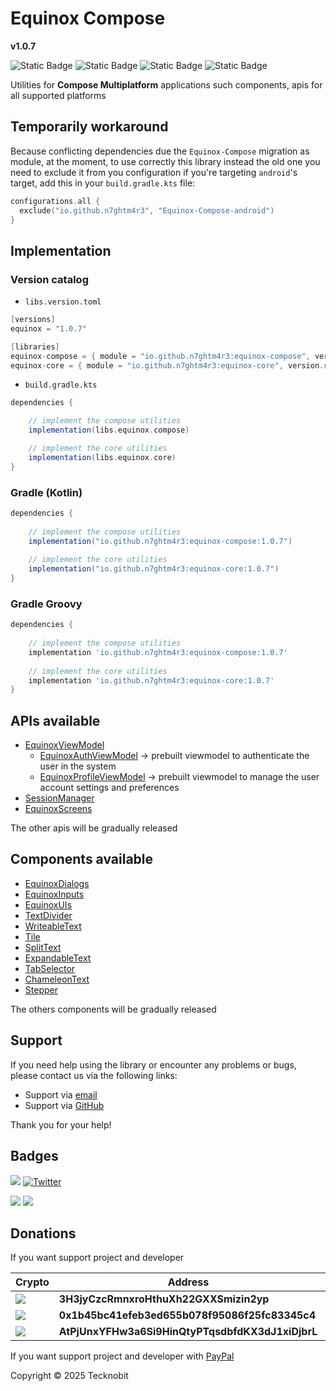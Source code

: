 # Equinox Compose

**v1.0.7**

![Static Badge](https://img.shields.io/badge/android-4280511051?link=https%3A%2F%2Fplay.google.com%2Fstore%2Fapps%2Fdetails%3Fid%3Dcom.tecknobit.ametista)
![Static Badge](https://img.shields.io/badge/ios-445E91?link=https%3A%2F%2Fimg.shields.io%2Fbadge%2Fandroid-4280511051)
![Static Badge](https://img.shields.io/badge/desktop-006874?link=https%3A%2F%2Fimg.shields.io%2Fbadge%2Fandroid-4280511051)
![Static Badge](https://img.shields.io/badge/wasmjs-834C74?link=https%3A%2F%2Fimg.shields.io%2Fbadge%2Fandroid-4280511051)

Utilities for **Compose Multiplatform** applications such components, apis for all supported platforms

## Temporarily workaround

Because conflicting dependencies due the `Equinox-Compose` migration as module, at the moment, to use correctly this
library instead the old one you need to exclude it from you configuration if you're targeting `android`'s target, add
this
in your `build.gradle.kts` file:

```kotlin
configurations.all {
  exclude("io.github.n7ghtm4r3", "Equinox-Compose-android")
}
```

## Implementation

### Version catalog

- `libs.version.toml`

```gradle
[versions]
equinox = "1.0.7"

[libraries]
equinox-compose = { module = "io.github.n7ghtm4r3:equinox-compose", version.ref = "equinox" }
equinox-core = { module = "io.github.n7ghtm4r3:equinox-core", version.ref = "equinox" }
```

- `build.gradle.kts`

```gradle
dependencies {

    // implement the compose utilities
    implementation(libs.equinox.compose)

    // implement the core utilities
    implementation(libs.equinox.core)
}
```

### Gradle (Kotlin)

```gradle
dependencies {
    
    // implement the compose utilities
    implementation("io.github.n7ghtm4r3:equinox-compose:1.0.7")
    
    // implement the core utilities
    implementation("io.github.n7ghtm4r3:equinox-core:1.0.7")
}
```

### Gradle Groovy

```gradle
dependencies {
   
    // implement the compose utilities
    implementation 'io.github.n7ghtm4r3:equinox-compose:1.0.7'
    
    // implement the core utilities
    implementation 'io.github.n7ghtm4r3:equinox-core:1.0.7'
}
```

## APIs available
- [EquinoxViewModel](../documd/compose/apis/EquinoxViewModel.md)
    - [EquinoxAuthViewModel](src/commonMain/kotlin/com/tecknobit/equinoxcompose/helpers/viewmodels/EquinoxAuthViewModel.kt) ->
      prebuilt viewmodel to authenticate the user in the system
    - [EquinoxProfileViewModel](src/commonMain/kotlin/com/tecknobit/equinoxcompose/helpers/viewmodels/EquinoxProfileViewModel.kt) ->
      prebuilt viewmodel to manage the user account settings and preferences
- [SessionManager](../documd/compose/apis/SessionManager.md)
- [EquinoxScreens](../documd/compose/apis/EquinoxScreens.md)

The other apis will be gradually released

## Components available

- [EquinoxDialogs](src/commonMain/kotlin/com/tecknobit/equinoxcompose/components/EquinoxDialogs.kt)
- [EquinoxInputs](src/commonMain/kotlin/com/tecknobit/equinoxcompose/components/EquinoxInputs.kt)
- [EquinoxUIs](src/commonMain/kotlin/com/tecknobit/equinoxcompose/components/EquinoxUIs.kt)
- [TextDivider](../documd/compose/components/textdivider/TextDivider.md)
- [WriteableText](../documd/compose/components/writeabletext/WriteableText.md)
- [Tile](../documd/compose/components/tile/Tile.md)
- [SplitText](../documd/compose/components/splittext/SplitText.md)
- [ExpandableText](../documd/compose/components/expandabletext/ExpandableText.md)
- [TabSelector](../documd/compose/components/tabselector/TabSelector.md)
- [ChameleonText](../documd/compose/components/chameleontext/ChameleonText.md)
- [Stepper](../documd/compose/components/stepper/Stepper.md)

The others components will be gradually released



## Support

If you need help using the library or encounter any problems or bugs, please contact us via the following links:

- Support via <a href="mailto:infotecknobitcompany@gmail.com">email</a>
- Support via <a href="https://github.com/N7ghtm4r3/Equinox/issues/new">GitHub</a>

Thank you for your help!

## Badges

[![](https://img.shields.io/badge/Google_Play-414141?style=for-the-badge&logo=google-play&logoColor=white)](https://play.google.com/store/apps/developer?id=Tecknobit)
[![Twitter](https://img.shields.io/badge/Twitter-1DA1F2?style=for-the-badge&logo=twitter&logoColor=white)](https://twitter.com/tecknobit)

[![](https://img.shields.io/badge/Jetpack%20Compose-4285F4.svg?style=for-the-badge&logo=Jetpack-Compose&logoColor=white)](https://www.jetbrains.com/lp/compose-multiplatform/)
[![](https://img.shields.io/badge/Kotlin-B125EA?style=for-the-badge&logo=kotlin&logoColor=white)](https://kotlinlang.org/)

## Donations

If you want support project and developer

| Crypto                                                                                              | Address                                          | Network  |
|-----------------------------------------------------------------------------------------------------|--------------------------------------------------|----------|
| ![](https://img.shields.io/badge/Bitcoin-000000?style=for-the-badge&logo=bitcoin&logoColor=white)   | **3H3jyCzcRmnxroHthuXh22GXXSmizin2yp**           | Bitcoin  |
| ![](https://img.shields.io/badge/Ethereum-3C3C3D?style=for-the-badge&logo=Ethereum&logoColor=white) | **0x1b45bc41efeb3ed655b078f95086f25fc83345c4**   | Ethereum |
| ![](https://img.shields.io/badge/Solana-000?style=for-the-badge&logo=Solana&logoColor=9945FF)       | **AtPjUnxYFHw3a6Si9HinQtyPTqsdbfdKX3dJ1xiDjbrL** | Solana   |

If you want support project and developer
with <a href="https://www.paypal.com/donate/?hosted_button_id=5QMN5UQH7LDT4">PayPal</a>

Copyright © 2025 Tecknobit
